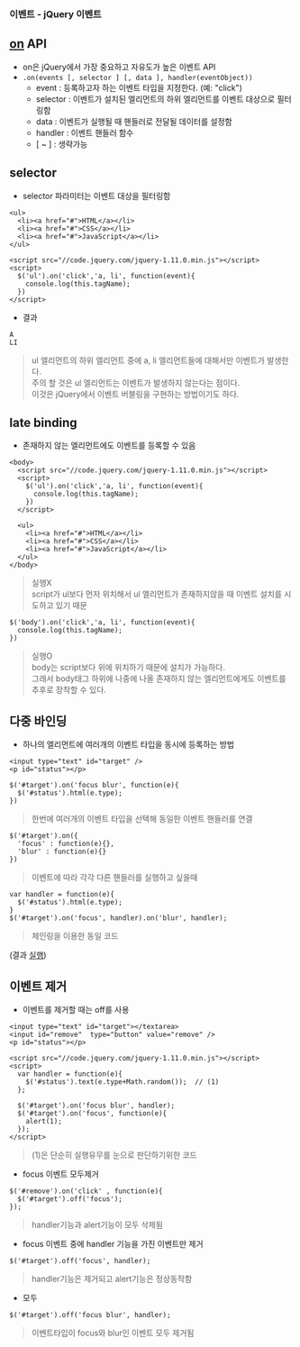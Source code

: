 ### 이벤트 - jQuery 이벤트
## [on](http://api.jquery.com/on/) API
- on은 jQuery에서 가장 중요하고 자유도가 높은 이벤트 API
- `.on(events [, selector ] [, data ], handler(eventObject))`
  - event : 등록하고자 하는 이벤트 타입을 지정한다. (예: "click")
  - selector : 이벤트가 설치된 엘리먼트의 하위 엘리먼트를 이벤트 대상으로 필터링함
  - data : 이벤트가 실행될 때 핸들러로 전달될 데이터를 설정함
  - handler : 이벤트 핸들러 함수
  - [ ~ ] : 생략가능


## selector
- selector 파라미터는 이벤트 대상을 필터링함
```
<ul>
  <li><a href="#">HTML</a></li>
  <li><a href="#">CSS</a></li>
  <li><a href="#">JavaScript</a></li>
</ul>

<script src="//code.jquery.com/jquery-1.11.0.min.js"></script>
<script>
  $('ul').on('click','a, li', function(event){
    console.log(this.tagName);
  })
</script>
```
- 결과
```
A
LI
```
>  ul 엘리먼트의 하위 엘리먼트 중에  a, li 엘리먼트들에 대해서만 이벤트가 발생한다.<br/>주의 할 것은 ul 엘리먼트는 이벤트가 발생하지 않는다는 점이다.<br/>이것은 jQuery에서 이벤트 버블링을 구현하는 방법이기도 하다.

> 


## late binding
- 존재하지 않는 엘리먼트에도 이벤트를 등록할 수 있음
```
<body>
  <script src="//code.jquery.com/jquery-1.11.0.min.js"></script>
  <script>
    $('ul').on('click','a, li', function(event){
      console.log(this.tagName);
    })
  </script>

  <ul>
    <li><a href="#">HTML</a></li>
    <li><a href="#">CSS</a></li>
    <li><a href="#">JavaScript</a></li>
  </ul>
</body>
```
> 실행X<br/>script가 ul보다 먼저 위치해서 ul 엘리먼트가 존재하지않을 때 이벤트 설치를 시도하고 있기 때문

```
$('body').on('click','a, li', function(event){
  console.log(this.tagName);
})
```
> 실행O<br/>body는 script보다 위에 위치하기 때문에 설치가 가능하다.<br/>그래서 body태그 하위에 나중에 나올 존재하지 않는 엘리먼트에게도 이벤트를 추후로 장착할 수 있다.


## 다중 바인딩
- 하나의 엘리먼트에 여러개의 이벤트 타입을 동시에 등록하는 방법
```
<input type="text" id="target" />
<p id="status"></p>
```
```
$('#target').on('focus blur', function(e){
  $('#status').html(e.type);
})
```
> 한번에 여러개의 이벤트 타입을 선택해 동일한 이벤트 핸들러를 연결

```
$('#target').on({
  'focus' : function(e){}, 
  'blur' : function(e){}
})
```
> 이벤트에 따라 각각 다른 핸들러를 실행하고 싶을때
```
var handler = function(e){
  $('#status').html(e.type);
}
$('#target').on('focus', handler).on('blur', handler);
```
> 체인링을 이용한 동일 코드

(결과 [실행](http://output.jsbin.com/tatuf/1/))


## 이벤트 제거
- 이벤트를 제거할 때는 off를 사용
```
<input type="text" id="target"></textarea>
<input id="remove"  type="button" value="remove" />
<p id="status"></p>

<script src="//code.jquery.com/jquery-1.11.0.min.js"></script>
<script>
  var handler = function(e){
    $('#status').text(e.type+Math.random());  // (1)
  };

  $('#target').on('focus blur', handler);
  $('#target').on('focus', function(e){
    alert(1);
  });
</script>
```
> (1)은 단순히 실행유무를 눈으로 판단하기위한 코드

- focus 이벤트 모두제거
```
$('#remove').on('click' , function(e){
  $('#target').off('focus');
});
```
> handler기능과 alert기능이 모두 삭제됨

- focus 이벤트 중에 handler 기능을 가진 이벤트만 제거
```
$('#target').off('focus', handler);
```
> handler기능은 제거되고 alert기능은 정상동작함

- 모두 
```
$('#target').off('focus blur', handler);
```
> 이벤트타입이 focus와 blur인 이벤트 모두 제거됨
